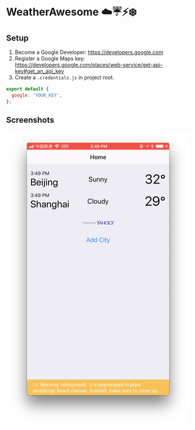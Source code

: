 # WeatherAwesome ☁️☔️⚡️❄️

## Setup

1. Become a Google Developer: https://developers.google.com
1. Register a Google Maps key: https://developers.google.com/places/web-service/get-api-key#get_an_api_key
1. Create a `.credentials.js` in project root.

```js
export default {
  google: 'YOUR_KEY',
};
```

## Screenshots

[![HomeScreen](./screens/home-screen.png)](https://www.youtube.com/watch?v=2uzN4u_FWGA)
